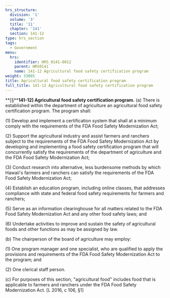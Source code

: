 ```yaml
---
hrs_structure:
  division: '1'
  volume: '3'
  title: '11'
  chapter: '141'
  section: 141-12
type: hrs_section
tags:
  - Government
menu:
  hrs:
    identifier: HRS_0141-0012
    parent: HRS0141
    name: 141-12 Agricultural food safety certification program
weight: 33085
title: Agricultural food safety certification program
full_title: 141-12 Agricultural food safety certification program
---
```

<a></a>**[§****141-12] Agricultural food safety certification program.** (a) There is established within the department of agriculture an agricultural food safety certification program. The program shall:

(1) Develop and implement a certification system that shall at a minimum comply with the requirements of the FDA Food Safety Modernization Act;

(2) Support the agricultural industry and assist farmers and ranchers subject to the requirements of the FDA Food Safety Modernization Act by developing and implementing a food safety certification program that will concurrently satisfy the requirements of the department of agriculture and the FDA Food Safety Modernization Act;

(3) Conduct research into alternative, less burdensome methods by which Hawaii's farmers and ranchers can satisfy the requirements of the FDA Food Safety Modernization Act;

(4) Establish an education program, including online classes, that addresses compliance with state and federal food safety requirements for farmers and ranchers;

(5) Serve as an information clearinghouse for all matters related to the FDA Food Safety Modernization Act and any other food safety laws; and

(6) Undertake activities to improve and sustain the safety of agricultural foods and other functions as may be assigned by law.

(b) The chairperson of the board of agriculture may employ:

(1) One program manager and one specialist, who are qualified to apply the provisions and requirements of the FDA Food Safety Modernization Act to the program; and

(2) One clerical staff person.

(c) For purposes of this section, "agricultural food" includes food that is applicable to farmers and ranchers under the FDA Food Safety Modernization Act. [L 2016, c 106, §1]